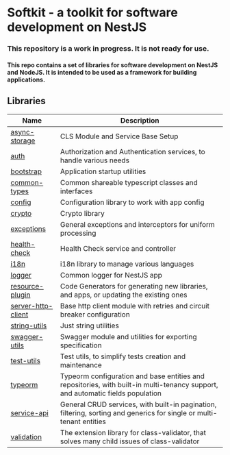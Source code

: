 # Softkit - a toolkit for software development on NestJS

### This repository is a work in progress. It is not ready for use.

#### This repo contains a set of libraries for software development on NestJS and NodeJS. It is intended to be used as a framework for building applications.

## Libraries

| Name                                           | Description                                                                                                                    |
| ---------------------------------------------- | ------------------------------------------------------------------------------------------------------------------------------ |
| [async-storage](./async-storage/src)           | CLS Module and Service Base Setup                                                                                              |
| [auth](./auth/src)                             | Authorization and Authentication services, to handle various needs                                                             |
| [bootstrap](./bootstrap/src)                   | Application startup utilities                                                                                                  |
| [common-types](./common-types/src)             | Common shareable typescript classes and interfaces                                                                             |
| [config](./config/src)                         | Configuration library to work with app config                                                                                  |
| [crypto](./crypto/src)                         | Crypto library                                                                                                                 |
| [exceptions](./exceptions/src)                 | General exceptions and interceptors for uniform processing                                                                     |
| [health-check](./health-check/src)             | Health Check service and controller                                                                                            |
| [i18n](./i18n/src)                             | i18n library to manage various languages                                                                                       |
| [logger](./logger/src)                         | Common logger for NestJS app                                                                                                   |
| [resource-plugin](./resource-plugin/src)       | Code Generators for generating new libraries, and apps, or updating the existing ones                                          |
| [server-http-client](./server-http-client/src) | Base http client module with retries and circuit breaker configuration                                                         |
| [string-utils](./string-utils/src)             | Just string utilities                                                                                                          |
| [swagger-utils](./swagger-utils/src)           | Swagger module and utilities for exporting specification                                                                       |
| [test-utils](./test-utils/src)                 | Test utils, to simplify tests creation and maintenance                                                                         |
| [typeorm](./typeorm/src)                       | Typeorm configuration and base entities and repositories, with built-in multi-tenancy support, and automatic fields population |
| [service-api](./service-api/src)       | General CRUD services, with built-in pagination, filtering, sorting and generics for single or multi-tenant entities           |
| [validation](./validation/src)                 | The extension library for class-validator, that solves many child issues of class-validator                                    |
